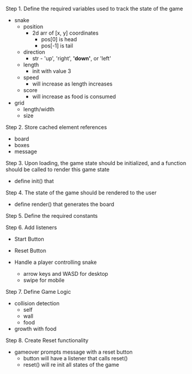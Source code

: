 Step 1. Define the required variables used to track the state of the game
+ snake
  + position
    + 2d arr of [x, y] coordinates
      + pos[0] is head
      + pos[-1] is tail
  + direction
    + str - 'up', 'right', __'down'__, or 'left'
  + length
    + init with value 3
  + speed
    + will increase as length increases
  + score
    + will increase as food is consumed
+ grid
  + length/width
  + size

Step 2. Store cached element references
+ board
+ boxes
+ message


Step 3. Upon loading, the game state should be initialized, and a function should be called to render this game state
+ define init() that 


Step 4. The state of the game should be rendered to the user
+ define render() that generates the board

Step 5. Define the required constants

Step 6. Add listeners
+ Start Button

+ Reset Button

+ Handle a player controlling snake
  + arrow keys and WASD for desktop
  + swipe for mobile

Step 7. Define Game Logic
+ collision detection
  + self
  + wall
  + food
+ growth with food

Step 8. Create Reset functionality
+ gameover prompts message with a reset button
  + button will have a listener that calls reset()
  + reset() will re init all states of the game

